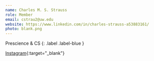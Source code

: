 ```yaml
---
name: Charles M. S. Strauss
role: Member
email: cstrau2@uw.edu
website: https://www.linkedin.com/in/charles-strauss-a53883161/
photo: blank.png
---
```


Prescience & CS
{: .label .label-blue }

[Instagram](https://www.instagram.com/_._shelbs__/){:target="_blank"}
